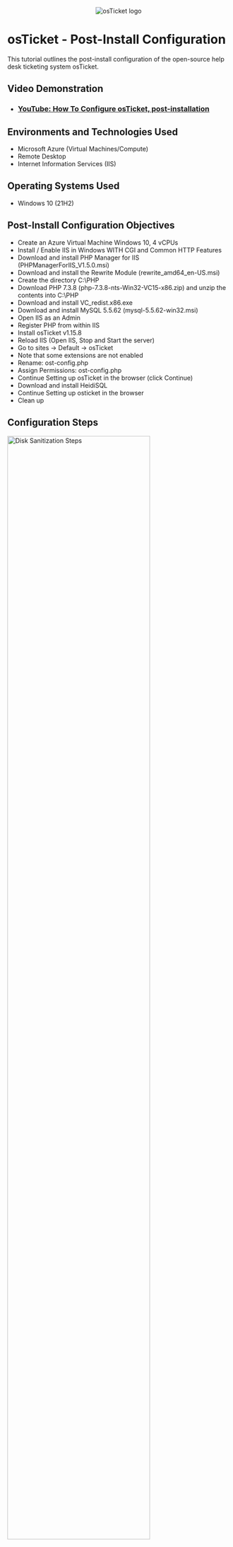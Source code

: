 <p align="center">
<img src="https://i.imgur.com/Clzj7Xs.png" alt="osTicket logo"/>
</p>

<h1>osTicket - Post-Install Configuration</h1>
This tutorial outlines the post-install configuration of the open-source help desk ticketing system osTicket.<br />


<h2>Video Demonstration</h2>

- ### [YouTube: How To Configure osTicket, post-installation](https://www.youtube.com)

<h2>Environments and Technologies Used</h2>

- Microsoft Azure (Virtual Machines/Compute)
- Remote Desktop
- Internet Information Services (IIS)

<h2>Operating Systems Used </h2>

- Windows 10</b> (21H2)

<h2>Post-Install Configuration Objectives</h2>

- Create an Azure Virtual Machine Windows 10, 4 vCPUs
- Install / Enable IIS in Windows WITH CGI and Common HTTP Features
- Download and install PHP Manager for IIS (PHPManagerForIIS_V1.5.0.msi)
- Download and install the Rewrite Module (rewrite_amd64_en-US.msi)
- Create the directory C:\PHP
- Download PHP 7.3.8 (php-7.3.8-nts-Win32-VC15-x86.zip) and unzip the contents into C:\PHP
- Download and install VC_redist.x86.exe
- Download and install MySQL 5.5.62 (mysql-5.5.62-win32.msi)
- Open IIS as an Admin
- Register PHP from within IIS
- Install osTicket v1.15.8
- Reload IIS (Open IIS, Stop and Start the server)
- Go to sites -> Default -> osTicket
- Note that some extensions are not enabled
- Rename: ost-config.php
- Assign Permissions: ost-config.php
- Continue Setting up osTicket in the browser (click Continue)
- Download and install HeidiSQL
- Continue Setting up osticket in the browser
- Clean up

<h2>Configuration Steps</h2>

<p>
<img src="https://i.imgur.com/VgAOIig.png" height="80%" width="80%" alt="Disk Sanitization Steps"/>
</p>
<p>
IP address is copied from VM created on Azure, default username and password generated when creating our VM were used to gain access and VM was remote login into successfully.
</p>
<br />

<p>
<img src="https://i.imgur.com/H1fisZm.jpg" height="80%" width="80%" alt="Disk Sanitization Steps"/>
</p>
<p>
The image above showed how remote access was gained into our VM (check the IP address against the Remote Desktope Connection image 2)
</p>
<br />

<p>
<img src="https://i.imgur.com/DLuLShI.jpg" height="80%" width="80%" alt="Disk Sanitization Steps"/> 
  
</p>
<p>
  We install / enable IIS in Windows WITH CGI and Common HTTP Features as followed: 
CGI and Common HTTP Features
World Wide Web Services -> Application Development Features ->
[X] CGI
[X] Common HTTP Features
AND IIS Management Console
Internet Information Services -> Web Management Tools -> IIS Management Console
	[X] IIS Management Console.   Pictuure shown above for ease of navigation

</p>
<br />

<p>
<img src="https://i.imgur.com/1hFt9KB.jpg" height="80%" width="80%" alt="Disk Sanitization Steps"/>
</p>
<p>
IIS is a Web server that OSticket runs on, therefore, we checked if the webserver is up and running by typing. 127.0.0.1 into web browser to load default IIS server shown the image above. 127.0.0.1 is a local host of the loopback trying to load a webpage that is running off myself, then.
</p>
<br />

<p>
<img src="https://i.imgur.com/IcNzhjF.jpg" height="80%" width="80%" alt="Disk Sanitization Steps"/> 
</p>
<p>
Download and install PHP Manager for IIS (PHPManagerForIIS_V1.5.0.msi) (image shown above)
</p>
<br />

<p>
<img src="https://i.imgur.com/N68MeBh.jpg" height="80%" width="80%" alt="Disk Sanitization Steps"/>
</p>
<p>
Download and install the Rewrite Module (rewrite_amd64_en-US. (image shown above)
</p>
<br />

<p>
<img src="https://i.imgur.com/tttJZU3.jpg" height="80%" width="80%" alt="Disk Sanitization Steps"/>
</p>
<p>
Create the directory C:\PHP
</p>
<br />

<p>
<img src="https://i.imgur.com/hHc5Wt6.png" height="80%" width="80%" alt="Disk Sanitization Steps"/> 
</p>
<p>
Download PHP 7.3.8 (php-7.3.8-nts-Win32-VC15-x86.zip) and unzip the contents into C:\PHP as follows:  goto download>right click to Extract>browse>This PC>PHP>Extract. (image shown above)
</p>
<br />

<p>
<img src="https://i.imgur.com/f4TtSvF.jpg" height="80%" width="80%" alt="Disk Sanitization Steps"/> 
</p>
<p>
Download and install VC_redist.x86.exe (image shown above)
</p>
<br />

<p>
<img src="https://i.imgur.com/PSj1sZm.jpg" height="80%" width="80%" alt="Disk Sanitization Steps"/> 
</p>
<p>
Download and install MySQL 5.5.62 (mysql-5.5.62-win32.msi) as follows: Agree>Next>Select Tropical>Install>Finish>Next>Tick Standard configuration>Next>Enter password>Next>Execute>Finish. (image shown above)
</p>
<br />

<p>
<img src="https://i.imgur.com/x86p96x.jpg" height="80%" width="80%" alt="Disk Sanitization Steps"/> 
</p>
<p>
Open IIS as an Admin (image shown above)
</p>
<br />

<p>
<img src="https://i.imgur.com/RlaH9lb.jpg" height="80%" width="80%" alt="Disk Sanitization Steps"/> 
</p>
<p>
Register PHP from within IIS as foolows: double click PHP Manager>register new PHP version>browser>This PC>window (c:)\PHP folder>php.cgi>open>okay and then restart the server on the top right of the page or Reload IIS (Open IIS, Stop and Start the server) (image shown above)
</p>
<br />

<p>
<img src="https://i.imgur.com/cddXUe2.jpg" height="80%" width="80%" alt="Disk Sanitization Steps"/> 
</p>
<p>
Install osTicket v1.15.8

	Download osTicket from the Installation Files Folder
	Extract and copy “upload” folder to c:\inetpub\wwwroot
	Within c:\inetpub\wwwroot, Rename “upload” to “osTicket” (image shown above)
 	Note: Reload IIS (Open IIS, Stop and Start the server)
</p>
<br />

<p>
<img src="https://i.imgur.com/IcNzhjF.jpg" height="80%" width="80%" alt="Disk Sanitization Steps"/> 
</p>
<p>
Download and install PHP Manager for IIS (PHPManagerForIIS_V1.5.0.msi) (image shown above)
</p>
<br />

<p>
<img src="https://i.imgur.com/IcNzhjF.jpg" height="80%" width="80%" alt="Disk Sanitization Steps"/> 
</p>
<p>
Download and install PHP Manager for IIS (PHPManagerForIIS_V1.5.0.msi) (image shown above)
</p>
<br />







<p>
<img src="https://i.imgur.com/DJmEXEB.png" height="80%" width="80%" alt="Disk Sanitization Steps"/>
</p>
<p>
Lorem ipsum dolor sit amet, consectetur adipiscing elit, sed do eiusmod tempor incididunt ut labore et dolore magna aliqua. Ut enim ad minim veniam, quis nostrud exercitation ullamco laboris nisi ut aliquip ex ea commodo consequat. Duis aute irure dolor in reprehenderit in voluptate velit esse cillum dolore eu fugiat nulla pariatur.
</p>
<br />

<p>
<img src="https://i.imgur.com/DJmEXEB.png" height="80%" width="80%" alt="Disk Sanitization Steps"/>
</p>
<p>
Lorem ipsum dolor sit amet, consectetur adipiscing elit, sed do eiusmod tempor incididunt ut labore et dolore magna aliqua. Ut enim ad minim veniam, quis nostrud exercitation ullamco laboris nisi ut aliquip ex ea commodo consequat. Duis aute irure dolor in reprehenderit in voluptate velit esse cillum dolore eu fugiat nulla pariatur.
</p>
<br />
